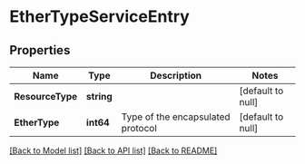 # EtherTypeServiceEntry

## Properties
Name | Type | Description | Notes
------------ | ------------- | ------------- | -------------
**ResourceType** | **string** |  | [default to null]
**EtherType** | **int64** | Type of the encapsulated protocol | [default to null]

[[Back to Model list]](../README.md#documentation-for-models) [[Back to API list]](../README.md#documentation-for-api-endpoints) [[Back to README]](../README.md)

